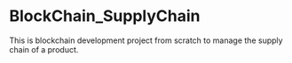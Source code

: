 # BlockChain_SupplyChain

This is blockchain development project from scratch to manage the supply chain of a product.
